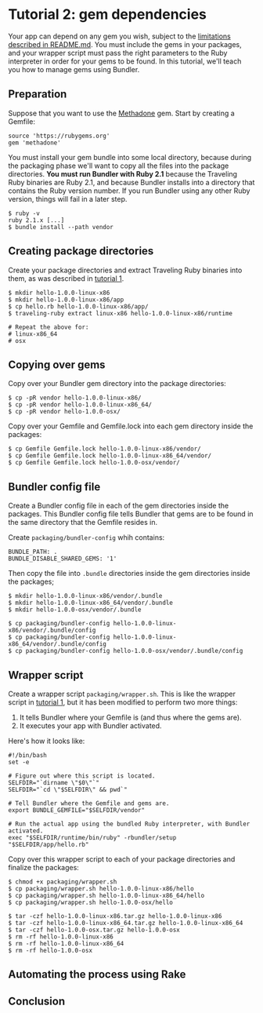 # Tutorial 2: gem dependencies

Your app can depend on any gem you wish, subject to the [limitations described in README.md](README.md#limitations). You must include the gems in your packages, and your wrapper script must pass the right parameters to the Ruby interpreter in order for your gems to be found. In this tutorial, we'll teach you how to manage gems using Bundler.

## Preparation

Suppose that you want to use the [Methadone](https://github.com/davetron5000/methadone) gem. Start by creating a Gemfile:

    source 'https://rubygems.org'
    gem 'methadone'

You must install your gem bundle into some local directory, because during the packaging phase we'll want to copy all the files into the package directories. **You must run Bundler with Ruby 2.1** because the Traveling Ruby binaries are Ruby 2.1, and because Bundler installs into a directory that contains the Ruby version number. If you run Bundler using any other Ruby version, things will fail in a later step.

    $ ruby -v
    ruby 2.1.x [...]
    $ bundle install --path vendor

## Creating package directories

Create your package directories and extract Traveling Ruby binaries into them, as was described in [tutorial 1](TUTORIAL-1.md).

    $ mkdir hello-1.0.0-linux-x86
    $ mkdir hello-1.0.0-linux-x86/app
    $ cp hello.rb hello-1.0.0-linux-x86/app/
    $ traveling-ruby extract linux-x86 hello-1.0.0-linux-x86/runtime

    # Repeat the above for:
    # linux-x86_64
    # osx

## Copying over gems

Copy over your Bundler gem directory into the package directories:

    $ cp -pR vendor hello-1.0.0-linux-x86/
    $ cp -pR vendor hello-1.0.0-linux-x86_64/
    $ cp -pR vendor hello-1.0.0-osx/

Copy over your Gemfile and Gemfile.lock into each gem directory inside the packages:

    $ cp Gemfile Gemfile.lock hello-1.0.0-linux-x86/vendor/
    $ cp Gemfile Gemfile.lock hello-1.0.0-linux-x86_64/vendor/
    $ cp Gemfile Gemfile.lock hello-1.0.0-osx/vendor/

## Bundler config file

Create a Bundler config file in each of the gem directories inside the packages. This Bundler config file tells Bundler that gems are to be found in the same directory that the Gemfile resides in.

Create `packaging/bundler-config` whih contains:

    BUNDLE_PATH: .
    BUNDLE_DISABLE_SHARED_GEMS: '1'

Then copy the file into `.bundle` directories inside the gem directories inside the packages;

    $ mkdir hello-1.0.0-linux-x86/vendor/.bundle
    $ mkdir hello-1.0.0-linux-x86_64/vendor/.bundle
    $ mkdir hello-1.0.0-osx/vendor/.bundle

    $ cp packaging/bundler-config hello-1.0.0-linux-x86/vendor/.bundle/config
    $ cp packaging/bundler-config hello-1.0.0-linux-x86_64/vendor/.bundle/config
    $ cp packaging/bundler-config hello-1.0.0-osx/vendor/.bundle/config

## Wrapper script

Create a wrapper script `packaging/wrapper.sh`. This is like the wrapper script in [tutorial 1](TUTORIAL-1.md), but it has been modified to perform two more things:

 1. It tells Bundler where your Gemfile is (and thus where the gems are).
 2. It executes your app with Bundler activated.

Here's how it looks like:

    #!/bin/bash
    set -e

    # Figure out where this script is located.
    SELFDIR="`dirname \"$0\"`"
    SELFDIR="`cd \"$SELFDIR\" && pwd`"

    # Tell Bundler where the Gemfile and gems are.
    export BUNDLE_GEMFILE="$SELFDIR/vendor"

    # Run the actual app using the bundled Ruby interpreter, with Bundler activated.
    exec "$SELFDIR/runtime/bin/ruby" -rbundler/setup "$SELFDIR/app/hello.rb"

Copy over this wrapper script to each of your package directories and finalize the packages:

    $ chmod +x packaging/wrapper.sh
    $ cp packaging/wrapper.sh hello-1.0.0-linux-x86/hello
    $ cp packaging/wrapper.sh hello-1.0.0-linux-x86_64/hello
    $ cp packaging/wrapper.sh hello-1.0.0-osx/hello

    $ tar -czf hello-1.0.0-linux-x86.tar.gz hello-1.0.0-linux-x86
    $ tar -czf hello-1.0.0-linux-x86_64.tar.gz hello-1.0.0-linux-x86_64
    $ tar -czf hello-1.0.0-osx.tar.gz hello-1.0.0-osx
    $ rm -rf hello-1.0.0-linux-x86
    $ rm -rf hello-1.0.0-linux-x86_64
    $ rm -rf hello-1.0.0-osx

## Automating the process using Rake

## Conclusion


